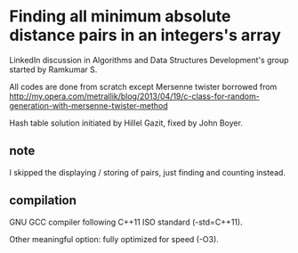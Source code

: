 Finding all minimum absolute distance pairs in an integers's array
=============

LinkedIn discussion in Algorithms and Data Structures Development's group started by Ramkumar S.

All codes are done from scratch except Mersenne twister borrowed from
http://my.opera.com/metrallik/blog/2013/04/19/c-class-for-random-generation-with-mersenne-twister-method

Hash table solution initiated by Hillel Gazit, fixed by John Boyer.

note
-------------

I skipped the displaying / storing of pairs, just finding and counting instead.

compilation
-------------

GNU GCC compiler following C++11 ISO standard (-std=C++11).

Other meaningful option: fully optimized for speed (-O3).

